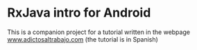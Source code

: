 # RxJava intro for Android

This is a companion project for a tutorial written in the webpage www.adictosaltrabajo.com (the tutorial is in Spanish)